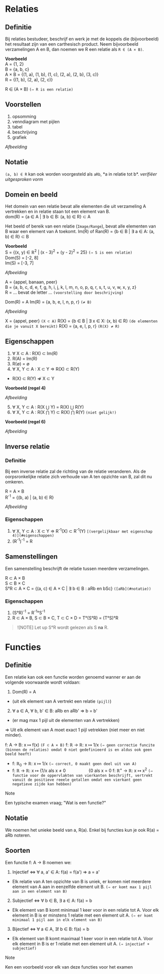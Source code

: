 # Relaties
## Definitie
Bij relaties bestudeer, beschrijf en werk je met de koppels die (bijvoorbeeld) het resultaat zijn van een carthesisch product. Neem bijvoorbeeld verzamelingen A en B, dan noemen we R een relatie als `R ∈ (A × B)`.

**Voorbeeld**  
A = {1, 2}  
B = {a, b, c}  
A × B = {(1, a), (1, b), (1, c), (2, a), (2, b), (3, c)}  
R = {(1, b), (2, a), (2, c)}  

R ∈ (A × B) `(⇒ R is een relatie)`

## Voorstellen
1. opsomming
2. venndiagram met pijlen
3. tabel
4. beschrijving
5. grafiek

_Afbeelding_

## Notatie 
`(a, b) ∈ R` kan ook worden voorgesteld als `aRb`, \*a in relatie tot b\*. _verifiëer uitgesproken vorm_

## Domein en beeld
Het domein van een relatie bevat alle elementen die uit verzameling A vertrekken en in relatie staan tot een element van B.  
dom(R) = {a ∈ A | ∃ b ∈ B: (a, b) ∈ R} ⊂ A

Het beeld of bereik van een relatie (`Image/Range`), bevat alle elementen van B waar een element van A toekomt.
Im(R) of Ran(R) = {b ∈ B | ∃ a ∈ A: (a, b) ∈ R} ⊂ B

**Voorbeeld**  
S = {(x, y) ∈ ℝ<sup>2</sup> | (x - 3)<sup>2</sup> + (y - 2)<sup>2</sup> = 25} `(⇒ S is een relatie)`  
Dom(S) = [-2, 8]  
Im(S) = [-3, 7]

_Afbeelding_

A = {appel, banaan, peer}  
B = {a, b, c, d, e, f, g, h, i, j, k, l, m, n, o, p, q, r, s, t, u, v, w, x, y, z}  
R = ... bevat de letter ... `(voorstelling door beschrijving)`

Dom(R) = A
Im(R) = {a, b, e, l, n, p, r} `(≠ B)`

_Afbeelding_

X = {appel, peer} `(X ⊂ A)`
R(X) = {b ∈ B | ∃ x ∈ X: (x, b) ∈ R} `(de elementen die je vanuit X bereikt)`
R(X) = {a, e, l, p, r} `(R(X) ≠ R)`

## Eigenschappen
1. ∀ X ⊂ A : R(X) ⊂ Im(R)
2. R(A) = Im(R)
3. R(∅) = ∅
4. ∀ X, Y ⊂ A : X ⊂ Y ⇒ R(X) ⊂ R(Y)
  - R(X) ⊂ R(Y) ⇏ X ⊂ Y

**Voorbeeld (regel 4)**

_Afbeelding_

5. ∀ X, Y ⊂ A : R(X ⋃ Y) = R(X) ⋃ R(Y)
6. ∀ X, Y ⊂ A : R(X ⋂ Y) ⊂ R(X) ⋂ R(Y) `(niet gelijk!)` 

**Voorbeeld (regel 6)**

_Afbeelding_

## Inverse relatie
### Definitie
Bij een inverse relatie zal de richting van de relatie veranderen. Als de oorpsronkelijke relatie zich verhoude van A ten opzichte van B, zal dit nu omkeren.

R = A × B  
R<sup>-1</sup> = {(b, a) | (a, b) ∈ R}

_Afbeelding_

### Eigenschappen
1. ∀ X, Y ⊂ A : X ⊂ Y ⇒ R<sup>-1</sup>(X) ⊂ R<sup>-1</sup>(Y) `[(vergelijkbaar met eigenschap 4)](#eigenschappen)`
2. (R<sup>-1</sup>)<sup>-1</sup> = R

## Samenstellingen
Een samenstelling beschrijft de relatie tussen meerdere verzamelingen.

R ⊂ A × B  
S ⊂ B × C  
S°R ⊂ A × C = {(a, c) ∈ A × C | ∃ b ∈ B : aRb en bSc} `([aRb](#notatie))`

### Eigenschappen
1. (S°R)<sup>-1</sup> = R<sup>-1</sup>°S<sup>-1</sup>
2. R ⊂ A × B, S ⊂ B × C, T ⊂ C × D = T°(S°R) = (T°S)°R

> ![NOTE]
> Let up S°R wordt gelezen als S __na__ R.

# Functies
## Definitie
Een relatie kan ook een functie worden genoemd wanner er aan de volgende voorwaarde wordt voldaan:
1. Dom(R) = A 
  - (uit elk element van A vertrekt een relatie `(pijl)`)
2. ∀ a ∈ A, ∀ b, b' ∈ B: aRb en aRb' ⇒ b = b'
  - (er mag max 1 pijl uit de elementen van A vertrekken)

⇒ Uit elk element van A moet exact 1 pijl vetrekken (niet meer en niet minder).

f: A → B: x ↦ f(x) `(F ⊂ A × B)`
f: ℝ → ℝ: x ↦ 1/x `(⇒ geen correctie funcite (binnen de relaties) omdat 0 niet gedefinieerd is en aldus ook geen beeld heeft)`
- f: ℝ<sub>0</sub> → ℝ: x ↦ 1/x `(⇒ correct, 0 maakt geen deel uit van A)`
- f: ℝ → ℝ: x ↦ {1/x als x ≠ 0
&nbsp;&nbsp;&nbsp;&nbsp;&nbsp;&nbsp;&nbsp;&nbsp;&nbsp;&nbsp;&nbsp;&nbsp;&nbsp;&nbsp;&nbsp;&nbsp;&nbsp;&nbsp;{0 als x = 0
f: ℝ<sup>+</sup> → ℝ: x ↦ x<sup>2</sup> `(⇒ functie voor de oppervlakten van vierkanten beschrijft, vertrekt vanuit de positieve reeele getallen omdat een vierkant geen negatieve zijde kan hebben)` 

> [!NOTE]
> Een typische examen vraag; "Wat is een functie?"

## Notatie
We noemen het unieke beeld van a, R(a). Enkel bij functies kun je ook R(a) = aRb noteren.

## Soorten
Een functie f: A → B noemen we:
1. Injectief ⇔ ∀ a, a' ∈ A: f(a) = f(a') ⇒ a = a'
  - Elk relatie van A ten opzichte van B is uniek, er komen niet meerdere element van A aan in eenzelfde element uit B. `(⇒ er komt max 1 pijl aan in een element van B)`
2. Subjectief ⇔ ∀ b ∈ B, ∃ a ∈ A: f(a) = b
  - Elk element van B komt minimaal 1 keer voor in een relatie tot A. Voor elk element in B is er minstens 1 relatie met een element uit A. `(⇒ er komt minimaal 1 pijl aan in elk element van B)` 
3. Bijectief ⇔ ∀ a ∈ A, ∃! b ∈ B: f(a) = b
  - Elk element van B komt maximaal 1 keer voor in een relatie tot A. Voor elk element in B is er 1 relatie met een element uit A. `(⇒ injectief + subjectief)`

> [!NOTE]
> Ken een voorbeeld voor elk van deze functies voor het examen